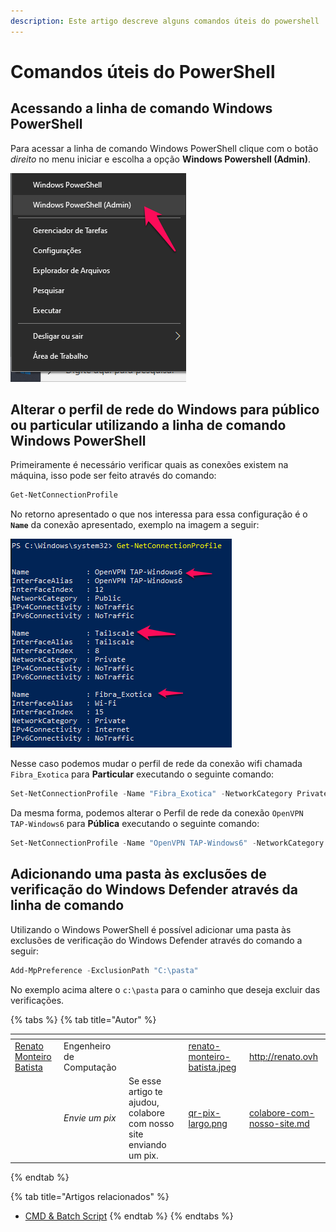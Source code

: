 ```yaml
---
description: Este artigo descreve alguns comandos úteis do powershell
---
```


# Comandos úteis do PowerShell

## Acessando a linha de comando Windows PowerShell

Para acessar a linha de comando Windows PowerShell clique com o botão _direito_ no menu iniciar e escolha a opção **Windows Powershell (Admin)**.

![](<../../.gitbook/assets/image (15).png>)

## Alterar o perfil de rede do Windows para público ou particular utilizando a linha de comando Windows PowerShell

Primeiramente é necessário verificar quais as conexões existem na máquina, isso pode ser feito através do comando:

```powershell
Get-NetConnectionProfile
```

No retorno apresentado o que nos interessa para essa configuração é  o **`Name`** da conexão apresentado, exemplo na imagem a seguir:

![](<../../.gitbook/assets/image (20).png>)

Nesse caso podemos mudar o perfil de rede da conexão wifi chamada `Fibra_Exotica` para **Particular** executando o seguinte comando:

```powershell
Set-NetConnectionProfile -Name "Fibra_Exotica" -NetworkCategory Private
```

Da mesma forma, podemos alterar o Perfil de rede da conexão `OpenVPN TAP-Windows6` para **Pública** executando o seguinte comando:

```powershell
Set-NetConnectionProfile -Name "OpenVPN TAP-Windows6" -NetworkCategory Public
```

## Adicionando uma pasta às exclusões de verificação do Windows Defender através da linha de comando

Utilizando o Windows PowerShell é possível adicionar uma pasta às exclusões de verificação do Windows Defender através do comando a seguir:

```powershell
Add-MpPreference -ExclusionPath "C:\pasta"
```

No exemplo acima altere o `c:\pasta` para o caminho que deseja excluir das verificações.

{% tabs %}
{% tab title="Autor" %}
<table data-card-size="large" data-view="cards"><thead><tr><th data-type="users" data-multiple></th><th></th><th></th><th data-hidden data-card-cover data-type="files"></th><th data-hidden data-card-target data-type="content-ref"></th></tr></thead><tbody><tr><td><a href="http://renato.ovh">Renato Monteiro Batista</a></td><td>Engenheiro de Computação</td><td></td><td><a href="../../.gitbook/assets/renato-monteiro-batista.jpeg">renato-monteiro-batista.jpeg</a></td><td><a href="http://renato.ovh">http://renato.ovh</a></td></tr><tr><td></td><td><em>Envie um pix</em></td><td>Se esse artigo te ajudou, colabore com nosso site enviando um pix.</td><td><a href="../../.gitbook/assets/qr-pix-largo.png">qr-pix-largo.png</a></td><td><a href="../../colabore-com-nosso-site.md">colabore-com-nosso-site.md</a></td></tr></tbody></table>
{% endtab %}

{% tab title="Artigos relacionados" %}
* [CMD & Batch Script](cmd)
{% endtab %}
{% endtabs %}